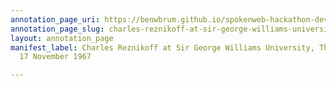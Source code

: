 ```yaml
---
annotation_page_uri: https://benwbrum.github.io/spokenweb-hackathon-development-noterms/annotations/charles-reznikoff-at-sir-george-williams-university-the-poetry-series-17-november-1967-canvas-1-audience.json
annotation_page_slug: charles-reznikoff-at-sir-george-williams-university-the-poetry-series-17-november-1967-canvas-1-audience
layout: annotation_page
manifest_label: Charles Reznikoff at Sir George Williams University, The Poetry Series,
  17 November 1967

---
```

